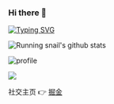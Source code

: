 ### Hi there 👋

[![Typing SVG](https://readme-typing-svg.herokuapp.com?font=Dancing+Script&size=30&color=2860FF&vCenter=true&lines=Hi%2C+I'm+kongmingLatern.;A+front-end+development+student)](https://git.io/typing-svg)

![Running snail's github stats](https://github-readme-stats.vercel.app/api?username=kongmingLatern&hide_title=false&hide_border=true&show_icons=true&include_all_commits=true&line_height=20&bg_color=0,EC6C6C,FFD479,FFFC79,73FA79&theme=graywhite&locale=cn)

![profile](https://github-profile-trophy.vercel.app/?username=kongmingLatern&theme=algolia&column=8)

![](https://activity-graph.herokuapp.com/graph?username=kongmingLatern&theme=github)

社交主页 👉 [掘金](https://juejin.cn/user/2661260074428861)

<!--
**kongmingLatern/kongmingLatern** is a ✨ _special_ ✨ repository because its `README.md` (this file) appears on your GitHub profile.

Here are some ideas to get you started:

- 🔭 I’m currently working on ...
- 🌱 I’m currently learning ...
- 👯 I’m looking to collaborate on ...
- 🤔 I’m looking for help with ...
- 💬 Ask me about ...
- 📫 How to reach me: ...
- 😄 Pronouns: ...
- ⚡ Fun fact: ...
-->

